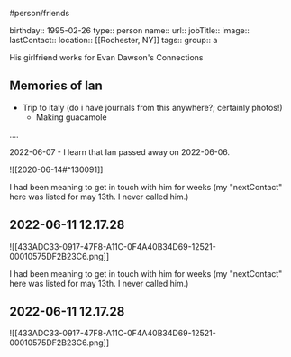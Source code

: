 #person/friends 

birthday:: 1995-02-26
type:: person
name::
url:: 
jobTitle::
image:: 
lastContact::
location:: [[Rochester, NY]]
tags::
group:: a

His girlfriend works for Evan Dawson's Connections

## Memories of Ian

- Trip to italy (do i have journals from this anywhere?; certainly photos!)
	- Making guacamole 



....

2022-06-07 - I learn that Ian passed away on 2022-06-06. 

![[2020-06-14#^130091]]

I had been meaning to get in touch with him for weeks (my "nextContact" here was listed for may 13th. I never called him.)

## 2022-06-11 12.17.28

![[433ADC33-0917-47F8-A11C-0F4A40B34D69-12521-00010575DF2B23C6.png]]

I had been meaning to get in touch with him for weeks (my "nextContact" here was listed for may 13th. I never called him.)

## 2022-06-11 12.17.28

![[433ADC33-0917-47F8-A11C-0F4A40B34D69-12521-00010575DF2B23C6.png]]